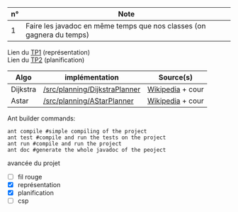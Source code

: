 | n° | Note |
| --- | --- |
| 1 | Faire les javadoc en même temps que nos classes (on gagnera du temps) |  

Lien du [TP1](https://ecampus.unicaen.fr/pluginfile.php/1250252/mod_resource/content/2/tp_representation.pdf) (représentation)  
Lien du [TP2](https://ecampus.unicaen.fr/pluginfile.php/1250252/mod_resource/content/2/tp_representation.pdf) (planification)  

| Algo | implémentation | Source(s) |
| --- | --- | --- |
| Dijkstra | [/src/planning/DijkstraPlanner](https://github.com/b3rt1ng/Aide-la-d-cision/blob/master/src/planning/DijkstraPlanner.java) | [Wikipedia](https://en.wikipedia.org/wiki/Dijkstra%27s_algorithm) + cour |
| Astar | [/src/planning/AStarPlanner](https://github.com/b3rt1ng/Aide-la-d-cision/blob/master/src/planning/AStarPlanner.java) |  [Wikipedia](https://en.wikipedia.org/wiki/A*_search_algorithm) + cour |  

Ant builder commands:
```
ant compile #simple compiling of the project
ant test #compile and run the tests on the project
ant run #compile and run the project
ant doc #generate the whole javadoc of the peoject
```
avancée du projet
- [ ] fil rouge
- [x] représentation
- [x] planification
- [ ] csp
